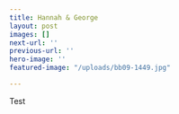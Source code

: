 ```yaml
---
title: Hannah & George
layout: post
images: []
next-url: ''
previous-url: ''
hero-image: ''
featured-image: "/uploads/bb09-1449.jpg"

---
```

Test 